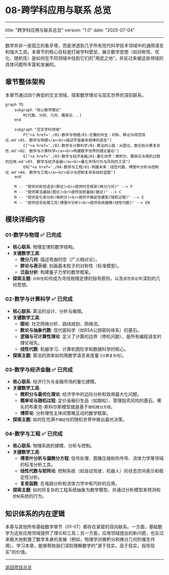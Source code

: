 # 08-跨学科应用与联系 总览

---

title: "跨学科应用与联系总览"
version: "1.0"
date: "2025-07-04"

---

数学并非一座孤立的象牙塔，而是渗透到几乎所有现代科学技术领域中的通用语言和强大工具。本章节的核心目标是打破学科壁垒，展示数学思想（如对称性、优化、随机性）是如何在不同领域中找到它们的"用武之地"，并反过来被这些领域的具体问题所丰富和发展的。

## 章节整体架构

本章节通过四个典型的交叉领域，探索数学理论与现实世界的深刻联系。

```mermaid
graph TD
    subgraph "核心数学理论"
        M[代数、分析、几何、概率论...]
    end

    subgraph "交叉学科领域"
        P["<a href='./01-数学与物理/01-优雅的共生：对称、群论与规范场论.md'>01. 数学与物理</a><br>描述宇宙基本规律的语言"]
        C["<a href='./02-数学与计算科学/01-算法的心脏：从图论、数论到计算复杂性.md'>02. 数学与计算科学</a><br>构建数字世界的理论基石"]
        E["<a href='./03-数学与经济金融/01-量化世界：微积分、概率论与随机过程的应用.md'>03. 数学与经济金融</a><br>量化市场行为与风险的工具"]
        EN["<a href='./04-数学与工程/01-构建未来：线性代数、傅里叶分析与控制论.md'>04. 数学与工程</a><br>设计与控制复杂系统的蓝图"]
    end

    M -- "提供对称性语言(群论)<br>提供时空框架(微分几何)" --> P
    M -- "提供算法基础(图论)<br>提供加密基础(数论)" --> C
    M -- "提供变化率分析(微积分)<br>提供不确定性模型(随机过程)" --> E
    M -- "提供信号处理工具(傅里叶分析)<br>提供系统建模(线性代数)" --> EN

```

## 模块详细内容

### 01-数学与物理 ✅ **已完成**

- **核心联系**: 物理定律的数学结构。
- **关键数学工具**:
  - **微分几何**: 描述弯曲时空（广义相对论）。
  - **群论与表示论**: 刻画基本粒子的对称性（标准模型）。
  - **泛函分析**: 构建量子力学的数学框架。
- **探索主题**: `对称性`如何成为寻找物理定律的指导原则，以及`规范场论`中深刻的几何思想。

### 02-数学与计算科学 ✅ **已完成**

- **核心联系**: 算法的设计、分析与极限。
- **关键数学工具**:
  - **图论**: 社交网络分析、路线规划、网络流。
  - **数论与抽象代数**: 现代密码学（如RSA公钥密码体系）的基石。
  - **逻辑与可计算性理论**: 定义了计算的边界（停机问题），是所有编程语言的理论祖先。
  - **线性代数**: 机器学习、计算机图形学和数据科学的核心。
- **探索主题**: 算法的效率如何用数学语言来度量 (`计算复杂性`)。

### 03-数学与经济金融 ✅ **已完成**

- **核心联系**: 经济行为与金融市场的量化建模。
- **关键数学工具**:
  - **微积分与最优化理论**: 经济学中的边际分析和效用最大化问题。
  - **概率论与随机过程**: 定价金融衍生品（如期权）、管理投资风险的基石。著名的布莱克-斯科尔斯模型就是基于`随机微分方程`。
  - **博弈论**: 分析理性主体间策略互动的数学框架。
- **探索主题**: 如何在充满`不确定性`的随机世界中做出最优决策。

### 04-数学与工程 ✅ **已完成**

- **核心联系**: 物理系统的建模、分析与控制。
- **关键数学工具**:
  - **傅里叶分析与偏微分方程**: 信号处理、图像压缩和热传导、流体力学等领域的标准分析工具。
  - **线性代数与矩阵论**: 控制系统（如自动驾驶、机器人）的状态空间表示和稳定性分析。
  - **复变函数**: 在电路分析和流体力学中有巧妙的应用。
- **探索主题**: 如何将复杂的工程系统抽象为数学模型，并通过分析模型来预测和`控制`系统的行为。

## 知识体系的内在逻辑

本章与其他所有基础数学章节（01-07）都存在紧密的双向联系。一方面，基础数学为这些应用领域提供了理论和工具；另一方面，应用领域提出的新问题，也反过来极大地刺激了数学本身的发展（例如，物理学对微积分和微分几何的催生作用）。学习本章，能够帮助我们深刻理解数学的"源于现实，高于现实，指导现实"的价值。

---
[返回项目总览](../09-项目总览/00-项目总览.md)
